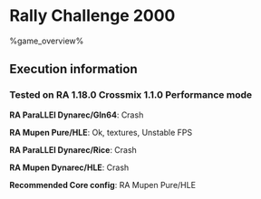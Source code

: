 # Rally Challenge 2000 

%game_overview%

## Execution information

### Tested on RA 1.18.0 Crossmix 1.1.0 Performance mode

**RA ParaLLEl Dynarec/Gln64**: Crash

**RA Mupen Pure/HLE**: Ok, textures, Unstable FPS

**RA ParaLLEl Dynarec/Rice**: Crash

**RA Mupen Dynarec/HLE**: Crash

**Recommended Core config**: RA Mupen Pure/HLE
